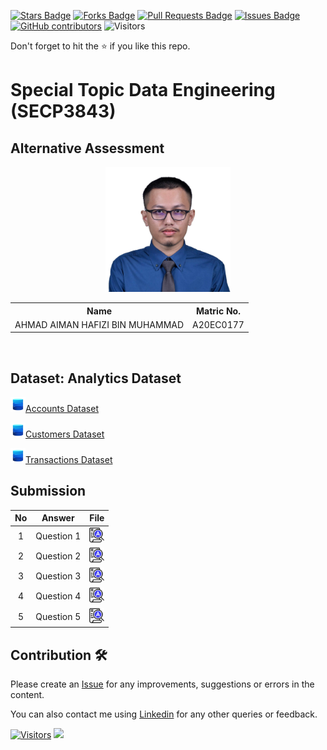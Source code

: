 <a href="https://github.com/drshahizan/SECP3843/stargazers"><img src="https://img.shields.io/github/stars/drshahizan/SECP3843" alt="Stars Badge"/></a>
<a href="https://github.com/drshahizan/SECP3843/network/members"><img src="https://img.shields.io/github/forks/drshahizan/SECP3843" alt="Forks Badge"/></a>
<a href="https://github.com/drshahizan/SECP3843/pulls"><img src="https://img.shields.io/github/issues-pr/drshahizan/SECP3843" alt="Pull Requests Badge"/></a>
<a href="https://github.com/drshahizan/SECP3843/issues"><img src="https://img.shields.io/github/issues/drshahizan/SECP3843" alt="Issues Badge"/></a>
<a href="https://github.com/drshahizan/SECP3843/graphs/contributors"><img alt="GitHub contributors" src="https://img.shields.io/github/contributors/drshahizan/SECP3843?color=2b9348"></a>
![Visitors](https://api.visitorbadge.io/api/visitors?path=https%3A%2F%2Fgithub.com%2Fdrshahizan%2FSECP3843&labelColor=%23d9e3f0&countColor=%23697689&style=flat)

Don't forget to hit the :star: if you like this repo.

# Special Topic Data Engineering (SECP3843)

## Alternative Assessment

<p align="center">
  <img height="200px" src="profile-pic.png" />
</p>

<table align="center">
  <tr>
    <th>Name</th>
    <th>Matric No.</th>
  </tr>
  <tr>
    <td>AHMAD AIMAN HAFIZI BIN MUHAMMAD</td>
    <td>A20EC0177</td>
</table>
<br>

## Dataset: Analytics Dataset
<a href="./accounts.json" ><img src="./dataset.png" width="24px" height="24px" >Accounts Dataset</a>

<a href="./customers.json" ><img src="./dataset.png" width="24px" height="24px" >Customers Dataset</a>

<a href="./transactions.json" ><img src="./dataset.png" width="24px" height="24px" >Transactions Dataset</a>

## Submission

| No | Answer | File |
| :-----: | ----- | :------: |
| 1 | Question 1 | <a href="./Question 1/anwerQ1.md"><img src="../../images/answer.png" width="24px" height="24px"></a> |
| 2 | Question 2 | <a href="./Question 2/answerQ2.md"><img src="../../images/answer.png" width="24px" height="24px"></a> |
| 3 | Question 3 | <a href="./Question 3/answerQ3.md"><img src="../../images/answer.png" width="24px" height="24px"></a> |
| 4 | Question 4 | <a href="./Question 4/answerQ4.md"><img src="../../images/answer.png" width="24px" height="24px"></a> |
| 5 | Question 5 | <a href="./Question 5/answerQ5.md"><img src="../../images/answer.png" width="24px" height="24px"></a> |





## Contribution 🛠️
Please create an [Issue](https://github.com/drshahizan/special-topic-data-engineering/issues) for any improvements, suggestions or errors in the content.

You can also contact me using [Linkedin](https://www.linkedin.com/in/drshahizan/) for any other queries or feedback.

[![Visitors](https://api.visitorbadge.io/api/visitors?path=https%3A%2F%2Fgithub.com%2Fdrshahizan&labelColor=%23697689&countColor=%23555555&style=plastic)](https://visitorbadge.io/status?path=https%3A%2F%2Fgithub.com%2Fdrshahizan)
![](https://hit.yhype.me/github/profile?user_id=81284918)

